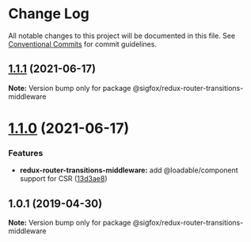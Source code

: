 # Change Log

All notable changes to this project will be documented in this file.
See [Conventional Commits](https://conventionalcommits.org) for commit guidelines.

## [1.1.1](https://github.com/sigfox/javascript/compare/@sigfox/redux-router-transitions-middleware@1.1.0...@sigfox/redux-router-transitions-middleware@1.1.1) (2021-06-17)

**Note:** Version bump only for package @sigfox/redux-router-transitions-middleware





# [1.1.0](https://github.com/sigfox/javascript/compare/@sigfox/redux-router-transitions-middleware@1.0.1...@sigfox/redux-router-transitions-middleware@1.1.0) (2021-06-17)


### Features

* **redux-router-transitions-middleware:** add @loadable/component support for CSR ([13d3ae8](https://github.com/sigfox/javascript/commit/13d3ae8))





## 1.0.1 (2019-04-30)

**Note:** Version bump only for package @sigfox/redux-router-transitions-middleware
